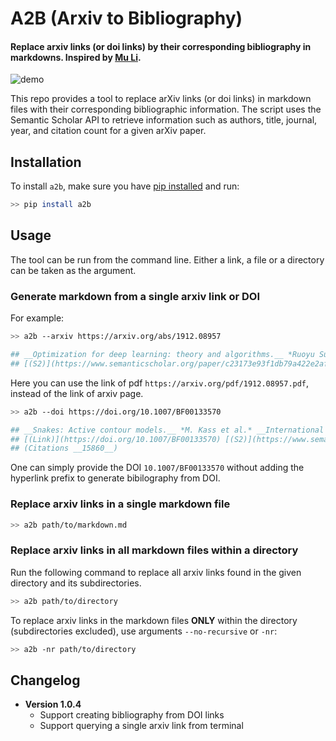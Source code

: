# A2B (Arxiv to Bibliography)

#### Replace arxiv links (or doi links) by their corresponding bibliography in markdowns. Inspired by [Mu Li](https://www.youtube.com/watch?v=q1G0xZCqYxY&ab_channel=MuLi).


![demo](https://github.com/kevinkevin556/arxiv2bib/raw/main/demo.gif)


This repo provides a tool to replace arXiv links (or doi links) in markdown files with their corresponding bibliographic information. The script uses the Semantic Scholar API to retrieve information such as authors, title, journal, year, and citation count for a given arXiv paper.


## Installation

To install `a2b`, make sure you have [pip installed](https://pip.pypa.io/en/stable/installation/) and run:

```Bash
>> pip install a2b
```

## Usage

The tool can be run from the command line. Either a link, a file or a directory can be taken as the argument.

### Generate markdown from a single arxiv link or DOI

For example:

```Bash
>> a2b --arxiv https://arxiv.org/abs/1912.08957

## __Optimization for deep learning: theory and algorithms.__ *Ruoyu Sun.* __ArXiv, 2019__ [(Arxiv)](https://arxiv.org/abs/1912.08957) 
## [(S2)](https://www.semanticscholar.org/paper/c23173e93f1db79a422e2af881a40afb96b8cb92) (Citations __114__)
```

Here you can use the link of pdf `https://arxiv.org/pdf/1912.08957.pdf`, instead of the link of arxiv page.

```Bash
>> a2b --doi https://doi.org/10.1007/BF00133570

## __Snakes: Active contour models.__ *M. Kass et al.* __International Journal of Computer Vision, 2004__ 
## [(Link)](https://doi.org/10.1007/BF00133570) [(S2)](https://www.semanticscholar.org/paper/9394a5d5adcb626128b6a42c8810b9505a3c6487)
## (Citations __15860__)
```

One can simply provide the DOI `10.1007/BF00133570` without adding the hyperlink prefix to generate bibilography from DOI.


### Replace arxiv links in a single markdown file

```Bash
>> a2b path/to/markdown.md
```

### Replace arxiv links in all markdown files within a directory 

Run the following command to replace all arxiv links found in the given directory and its subdirectories.

```Bash
>> a2b path/to/directory
```

To replace arxiv links in the markdown files **ONLY** within the directory (subdirectories excluded), use arguments `--no-recursive` or `-nr`:

```Bash
>> a2b -nr path/to/directory
```


## Changelog

* **Version 1.0.4**
  * Support creating bibliography from DOI links
  * Support querying a single arxiv link from terminal
